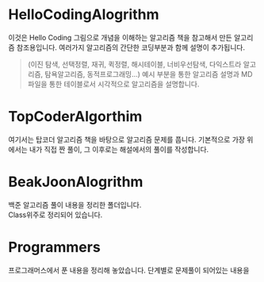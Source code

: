 # HelloCodingAlogrithm

이것은 Hello Coding 그림으로 개념을 이해하는 알고리즘 책을 참고해서 만든 알고리즘 참조용입니다.
여러가지 알고리즘의 간단한 코딩부분과 함께 설명이 추가됩니다.
> (이진 탐색, 선택정렬, 재귀, 퀵정렬, 해시테이블, 너비우선탐색, 다익스트라 알고리즘, 탐욕알고리즘, 동적프로그래밍...)
> 예시 부분을 통한 알고리즘 설명과 MD파일을 통한 테이블로서 시각적으로 알고리즘을 설명합니다.

# TopCoderAlgorthim

여기서는 탑코더 알고리즘 책을 바탕으로 알고리즘 문제를 풉니다.
기본적으로 가장 위에서는 내가 직접 짠 풀이, 그 이후로는 해설에서의 풀이를 작성합니다.

# BeakJoonAlogrithm

백준 알고리즘 풀이 내용을 정리한 폴더입니다.<br/>
Class위주로 정리되어 있습니다.

# Programmers

프로그래머스에서 푼 내용을 정리해 놓았습니다.
단계별로 문제풀이 되어있는 내용을 
